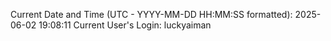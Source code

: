 Current Date and Time (UTC - YYYY-MM-DD HH:MM:SS formatted): 2025-06-02 19:08:11
Current User's Login: luckyaiman
